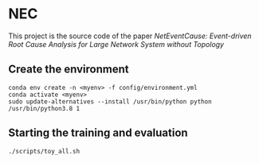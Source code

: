 # NEC

This project is the source code of the paper _NetEventCause: Event-driven Root Cause Analysis for Large Network System without Topology_


## Create the environment

```shell
conda env create -n <myenv> -f config/environment.yml
conda activate <myenv>
sudo update-alternatives --install /usr/bin/python python /usr/bin/python3.8 1
```

## Starting the training and evaluation

```shell
./scripts/toy_all.sh
```
